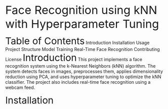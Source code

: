<span style="font-size: 36px;">Face Recognition using kNN with Hyperparameter Tuning</span>

<span style="font-size: 30px;">Table of Contents</span>
Introduction
Installation
Usage
Project Structure
Model Training
Real-Time Face Recognition
Contributing
License
<span style="font-size: 30px;">Introduction</span>
This project implements a face recognition system using the k-Nearest Neighbors (kNN) algorithm. The system detects faces in images, preprocesses them, applies dimensionality reduction using PCA, and uses hyperparameter tuning to optimize the kNN classifier. The project also includes real-time face recognition using a webcam feed.

<span style="font-size: 30px;">Installation</span>


